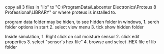 
copy all 3 files in "lib" to "C:\ProgramData\Labcenter Electronics\Proteus 8 Professional\LIBRARY" or where proteus is installed to.

program data folder may be hiden, to see hidden folder in windows,
    1. serch folder options in start
    2. select view menu
    3. tick show hidden folder

Inside simulation, 
    1. Right click on soil moisture sensor
    2. click edit properties
    3. select "sensor's hex file"
    4. browse and select .HEX file of lib folder 
